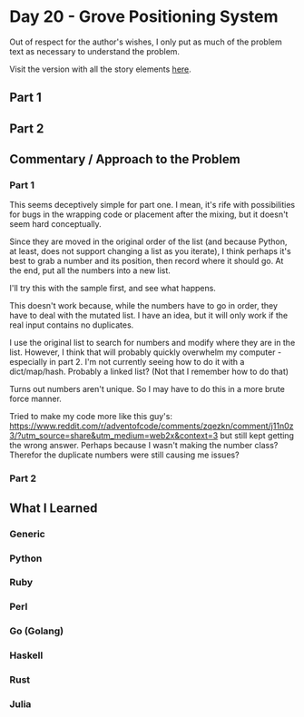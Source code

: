 # Day 20 - Grove Positioning System

Out of respect for the author's wishes, I only put as much of the problem text as necessary to understand the problem.

Visit the version with all the story elements [here](https://adventofcode.com/2022/day/20).

## Part 1

## Part 2

## Commentary / Approach to the Problem
### Part 1
This seems deceptively simple for part one. I mean, it's rife with possibilities for bugs in the wrapping code or placement after the mixing, but it doesn't seem hard conceptually.

Since they are moved in the original order of the list (and because Python, at least, does not support changing a list as you iterate), I think perhaps it's best to grab a number and its position, then record where it should go. At the end, put all the numbers into a new list. 

I'll try this with the sample first, and see what happens.

This doesn't work because, while the numbers have to go in order, they have to deal with the mutated list. I have an idea, but it will only work if the real input contains no duplicates. 

I use the original list to search for numbers and modify where they are in the list. However, I think that will probably quickly overwhelm my computer - especially in part 2. I'm not currently seeing how to do it with a dict/map/hash. Probably a linked list? 
(Not that I remember how to do that) 

Turns out numbers aren't unique. So I may have to do this in a more brute force manner.

Tried to make my code more like this guy's: https://www.reddit.com/r/adventofcode/comments/zqezkn/comment/j11n0z3/?utm_source=share&utm_medium=web2x&context=3 but still kept getting the wrong answer. Perhaps because I wasn't making the number class? Therefor the duplicate numbers were still causing me issues? 
### Part 2
## What I Learned

### Generic

### Python

### Ruby

### Perl

### Go (Golang)

### Haskell

### Rust

### Julia
    